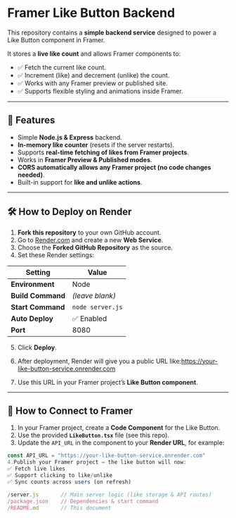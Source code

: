 # Framer Like Button Backend

This repository contains a **simple backend service** designed to power a Like Button component in Framer. 

It stores a **live like count** and allows Framer components to:

- ✅ Fetch the current like count.
- ✅ Increment (like) and decrement (unlike) the count.
- ✅ Works with any Framer preview or published site.
- ✅ Supports flexible styling and animations inside Framer.

---

## 🚀 Features

- Simple **Node.js & Express** backend.
- **In-memory like counter** (resets if the server restarts).
- Supports **real-time fetching of likes from Framer projects**.
- Works in **Framer Preview & Published modes**.
- **CORS automatically allows any Framer project (no code changes needed)**.
- Built-in support for **like and unlike actions**.

---

## 🛠️ How to Deploy on Render

1. **Fork this repository** to your own GitHub account.
2. Go to [Render.com](https://render.com) and create a new **Web Service**.
3. Choose the **Forked GitHub Repository** as the source.
4. Set these Render settings:

| Setting            | Value                  |
|--------------------|----------------------|
| **Environment**     | Node |
| **Build Command**   | *(leave blank)* |
| **Start Command**   | `node server.js` |
| **Auto Deploy**     | ✅ Enabled |
| **Port**            | 8080 |

5. Click **Deploy**.
6. After deployment, Render will give you a public URL like:https://your-like-button-service.onrender.com

7. Use this URL in your Framer project’s **Like Button component**.

---

## 🔗 How to Connect to Framer

1. In your Framer project, create a **Code Component** for the Like Button.
2. Use the provided **`LikeButton.tsx`** file (see this repo).
3. Update the `API_URL` in the component to your **Render URL**, for example:

```javascript
const API_URL = "https://your-like-button-service.onrender.com"
4.Publish your Framer project — the like button will now:
✅ Fetch live likes
✅ Support clicking to like/unlike
✅ Sync counts across users (on refresh)

/server.js       // Main server logic (like storage & API routes)
/package.json    // Dependencies & start command
/README.md       // This document
